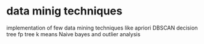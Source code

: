 # data minig techniques
 implementation of few data mining techniques like apriori DBSCAN decision tree fp tree k means Naive bayes and outlier analysis 
